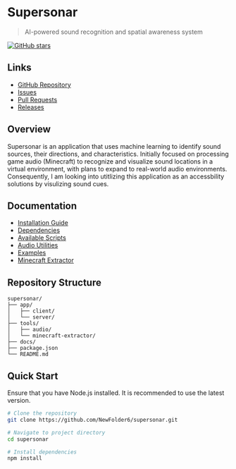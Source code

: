 # Supersonar

> AI-powered sound recognition and spatial awareness system

[![GitHub stars](https://img.shields.io/github/stars/NewFolder6/supersonar)](https://github.com/NewFolder6/supersonar/stargazers)

## Links

- [GitHub Repository](https://github.com/NewFolder6/supersonar)
- [Issues](https://github.com/NewFolder6/supersonar/issues)
- [Pull Requests](https://github.com/NewFolder6/supersonar/pulls)
- [Releases](https://github.com/NewFolder6/supersonar/releases)

## Overview

Supersonar is an application that uses machine learning to identify sound sources, their directions, and characteristics. Initially focused on processing game audio (Minecraft) to recognize and visualize sound locations in a virtual environment, with plans to expand to real-world audio environments. Consequently, I am looking into utitlizing this application as an accessbility solutions by visulizing sound cues.

## Documentation

- [Installation Guide](docs/installation.md)
- [Dependencies](docs/dependencies.md)
- [Available Scripts](docs/scripts.md)
- [Audio Utilities](docs/audio-utilities.md)
- [Examples](docs/examples.md)
- [Minecraft Extractor](docs/minecraft-extractor.md)

## Repository Structure

```plaintext
supersonar/
├── app/              
│   ├── client/        
│   └── server/
├── tools/
│   ├── audio/
│   └── minecraft-extractor/
├── docs/             
├── package.json       
└── README.md          
```

## Quick Start

Ensure that you have Node.js installed. It is recommended to use the latest version.

```bash
# Clone the repository 
git clone https://github.com/NewFolder6/supersonar.git

# Navigate to project directory
cd supersonar

# Install dependencies
npm install
```
